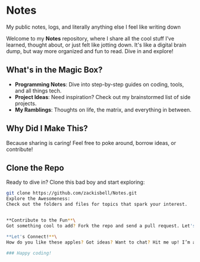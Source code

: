 # Notes
 My public notes, logs, and literally anything else I feel like writing down

Welcome to my **Notes** repository, where I share all the cool stuff I’ve learned, thought about, or just felt like jotting down. It's like a digital brain dump, but way more organized and fun to read. Dive in and explore!

## What's in the Magic Box?

- **Programming Notes**: Dive into step-by-step guides on coding, tools, and all things tech.
- **Project Ideas**: Need inspiration? Check out my brainstormed list of side projects.
- **My Ramblings**: Thoughts on life, the matrix, and everything in between.

## Why Did I Make This?

Because sharing is caring! Feel free to poke around, borrow ideas, or contribute!

## Clone the Repo
   Ready to dive in? Clone this bad boy and start exploring:  
   ```bash
   git clone https://github.com/zackisbell/Notes.git
Explore the Awesomeness:
Check out the folders and files for topics that spark your interest.


**Contribute to the Fun**\
Got something cool to add? Fork the repo and send a pull request. Let's build this treasure trove together!

**Let's Connect!**\
How do you like these apples? Got ideas? Want to chat? Hit me up! I’m always excited to connect with like-minded folks and collaborate on new adventures.

### Happy coding!